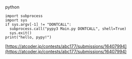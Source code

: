 
python

```
import subprocess
import sys
if sys.argv[-1] != "DONTCALL":
  subprocess.call("pypy3 Main.py DONTCALL", shell=True)
  sys.exit()
print("hello, pypy!")
```

[https://atcoder.jp/contests/abc177/submissions/16407994](https://atcoder.jp/contests/abc177/submissions/16407994)
